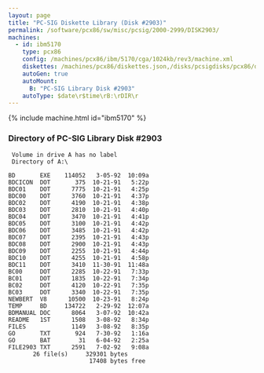 ```yaml
---
layout: page
title: "PC-SIG Diskette Library (Disk #2903)"
permalink: /software/pcx86/sw/misc/pcsig/2000-2999/DISK2903/
machines:
  - id: ibm5170
    type: pcx86
    config: /machines/pcx86/ibm/5170/cga/1024kb/rev3/machine.xml
    diskettes: /machines/pcx86/diskettes.json,/disks/pcsigdisks/pcx86/diskettes.json
    autoGen: true
    autoMount:
      B: "PC-SIG Library Disk #2903"
    autoType: $date\r$time\rB:\rDIR\r
---
```


{% include machine.html id="ibm5170" %}

### Directory of PC-SIG Library Disk #2903

     Volume in drive A has no label
     Directory of A:\

    BD       EXE    114052   3-05-92  10:09a
    BDCICON  DOT       375  10-21-91   5:22p
    BDC01    DOT      7775  10-21-91   4:25p
    BDC00    DOT      3760  10-21-91   4:37p
    BDC02    DOT      4190  10-21-91   4:38p
    BDC03    DOT      2810  10-21-91   4:40p
    BDC04    DOT      3470  10-21-91   4:41p
    BDC05    DOT      3100  10-21-91   4:42p
    BDC06    DOT      3485  10-21-91   4:42p
    BDC07    DOT      2395  10-21-91   4:43p
    BDC08    DOT      2900  10-21-91   4:43p
    BDC09    DOT      2255  10-21-91   4:44p
    BDC10    DOT      4255  10-21-91   4:58p
    BDC11    DOT      3410  11-30-91  11:48a
    BC00     DOT      2285  10-22-91   7:33p
    BC01     DOT      1835  10-22-91   7:34p
    BC02     DOT      4120  10-22-91   7:35p
    BC03     DOT      3340  10-22-91   7:35p
    NEWBERT  V8      10500  10-23-91   8:24p
    TEMP     BD     134722   2-29-92  12:07a
    BDMANUAL DOC      8064   3-07-92  10:42a
    README   1ST      1508   3-08-92   8:34p
    FILES             1149   3-08-92   8:35p
    GO       TXT       924   7-30-92   1:16a
    GO       BAT        31   6-04-92   2:25a
    FILE2903 TXT      2591   7-02-92   9:08a
           26 file(s)     329301 bytes
                           17408 bytes free
